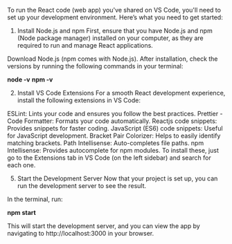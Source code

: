To run the React code (web app) you've shared on VS Code, you'll need to set up your development environment. Here’s what you need to get started:

1. Install Node.js and npm
First, ensure that you have Node.js and npm (Node package manager) installed on your computer, as they are required to run and manage React applications.

Download Node.js (npm comes with Node.js).
After installation, check the versions by running the following commands in your terminal:

**node -v**
**npm -v**

2. Install VS Code Extensions
For a smooth React development experience, install the following extensions in VS Code:

ESLint: Lints your code and ensures you follow the best practices.
Prettier - Code Formatter: Formats your code automatically.
Reactjs code snippets: Provides snippets for faster coding.
JavaScript (ES6) code snippets: Useful for JavaScript development.
Bracket Pair Colorizer: Helps to easily identify matching brackets.
Path Intellisense: Auto-completes file paths.
npm Intellisense: Provides autocomplete for npm modules.
To install these, just go to the Extensions tab in VS Code (on the left sidebar) and search for each one.


5. Start the Development Server
Now that your project is set up, you can run the development server to see the result.

In the terminal, run:

**npm start**

This will start the development server, and you can view the app by navigating to http://localhost:3000 in your browser.